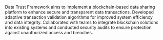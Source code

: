 Data Trust Framework aims to implement a blockchain-based data sharing platform to enhance secure and transparent data transactions. Developed adaptive transaction validation algorithms for improved system efficiency and data integrity. Collaborated with teams to integrate blockchain solutions into existing systems and conducted security audits to ensure protection against unauthorized access and breaches.
